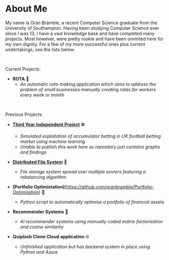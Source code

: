 # **About Me** 

My name is Oran Bramble, a recent Computer Science graduate from the University of Southampton. Having been studying Computer Science ever since I was 13, I have a vast knowledge base and have completed many projects. Most however, were pretty rookie and have been ommited here for my own dignity. For a few of my more successful ones plus current undertakings, see the lists below:

</br>

Current Projects:

- **ROTA** 📆
    - _An automatic rota-making application which aims to address the problem of small businesses manually creating rotas for workers every week or month_

</br>

Previous Projects:

- [**Third Year Independent Project**](https://github.com/oranbramble/Accumulator-Profiting) ⚽
    - _Simulated exploitation of accumulator betting in UK football betting market using machine learning_
    - _Unable to publish this work here so repository just contains graphs and findings_
      
- **[Distributed File System](https://github.com/oranbramble/Distributed-File-System)** 📁
    - _File storage system spread over multiple sevrers featuring a rebalancing algorithm_

- **[Portfolio Optimistation]**(https://github.com/oranbramble/Portfolio-Optimisation) 💼
    - _Python script to automatically optimise a portfolio of financial assets_

- **Recommender Systems** 📱
    - _AI recommender systems using manually coded matrix factorisation and cosine similarity_
    
- **Quiplash Clone Cloud application** 🌐
    - _Unfinished application but has backend system in place using Python and Azure_





